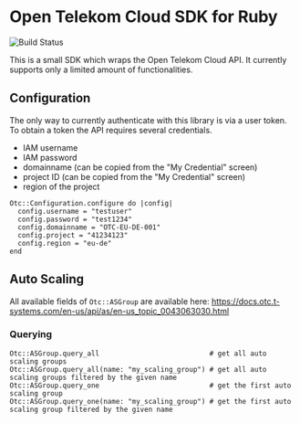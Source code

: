 # Open Telekom Cloud SDK for Ruby
![Build Status](https://travis-ci.org/streetspotr/otc-sdk-ruby.svg?branch=master)

This is a small SDK which wraps the Open Telekom Cloud API. It currently supports only a limited amount of functionalities.

## Configuration

The only way to currently authenticate with this library is via a user token. To obtain a token the API requires several credentials.

- IAM username
- IAM password
- domainname (can be copied from the "My Credential" screen)
- project ID (can be copied from the "My Credential" screen)
- region of the project

```
Otc::Configuration.configure do |config|
  config.username = "testuser"
  config.password = "test1234"
  config.domainname = "OTC-EU-DE-001"
  config.project = "41234123"
  config.region = "eu-de"
end
```

## Auto Scaling

All available fields of `Otc::ASGroup` are available here: https://docs.otc.t-systems.com/en-us/api/as/en-us_topic_0043063030.html

### Querying

    Otc::ASGroup.query_all                           # get all auto scaling groups
    Otc::ASGroup.query_all(name: "my_scaling_group") # get all auto scaling groups filtered by the given name
    Otc::ASGroup.query_one                           # get the first auto scaling group
    Otc::ASGroup.query_one(name: "my_scaling_group") # get the first auto scaling group filtered by the given name
    
